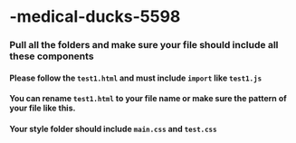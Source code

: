 # -medical-ducks-5598

### Pull all the folders and make sure your file should include all these components

#### Please follow the `test1.html` and must include `import` like `test1.js`
#### You can rename `test1.html` to your file name or make sure the pattern of your file like this.
#### Your style folder should include `main.css` and `test.css`
